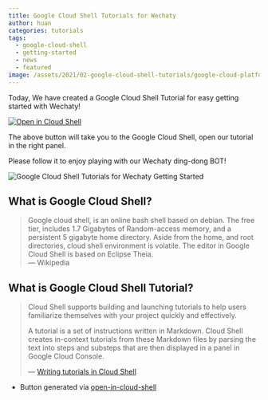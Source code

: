 ```yaml
---
title: Google Cloud Shell Tutorials for Wechaty
author: huan
categories: tutorials
tags:
  - google-cloud-shell
  - getting-started
  - news
  - featured
image: /assets/2021/02-google-cloud-shell-tutorials/google-cloud-platform.jpg
---
```


Today, We have created a Google Cloud Shell Tutorial for easy getting started with Wechaty!

[![Open in Cloud Shell][shell_img]][shell_link]

The above button will take you to the Google Cloud Shell, open our tutorial in the right panel.

Please follow it to enjoy playing with our Wechaty ding-dong BOT!

![Google Cloud Shell Tutorials for Wechaty Getting Started][screenshot_img]

## What is Google Cloud Shell?

> Google cloud shell, is an online bash shell based on debian. The free tier, includes 1.7 Gigabytes of Random-access memory, and a persistent 5 gigabyte home directory. Aside from the home, and root directories, cloud shell environment is volatile. The editor in Google Cloud Shell is based on Eclipse Theia.  
> &mdash; Wikipedia

## What is Google Cloud Shell Tutorial?

> Cloud Shell supports building and launching tutorials to help users familiarize themselves with your project quickly and effectively.  
>  
> A tutorial is a set of instructions written in Markdown. Cloud Shell creates in-context tutorials from these Markdown files by parsing the text into steps and substeps that are then displayed in a panel in Google Cloud Console.  
>  
> &mdash; [Writing tutorials in Cloud Shell](https://cloud.google.com/shell/docs/cloud-shell-tutorials/tutorials)

- Button generated via [open-in-cloud-shell](https://cloud.google.com/shell/docs/open-in-cloud-shell)

[shell_img]: https://gstatic.com/cloudssh/images/open-btn.svg
[shell_link]: https://ssh.cloud.google.com/cloudshell/editor?cloudshell_git_repo=https%3A%2F%2Fgithub.com%2Fwechaty%2Fwechaty-getting-started&cloudshell_open_in_editor=examples/ding-dong-bot.ts&cloudshell_workspace=.&cloudshell_tutorial=examples/tutorials/google-cloud-shell-tutorial.md
[screenshot_img]: /assets/2021/02-google-cloud-shell-tutorials/wechaty-google-cloud-shell-tutorial.png
